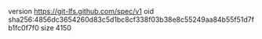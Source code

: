 version https://git-lfs.github.com/spec/v1
oid sha256:4856dc3654260d83c5d1bc8cf338f03b38e8c55249aa84b55f51d7fb1fc0f7f0
size 4150

